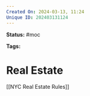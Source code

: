 ```yaml
---
Created On: 2024-03-13, 11:24
Unique ID: 202403131124
---
```

**Status:** #moc 

**Tags:** 

# Real Estate

[[NYC Real Estate Rules]]